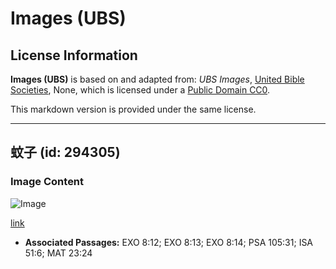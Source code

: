 # Images (UBS)

## License Information

**Images (UBS)** is based on and adapted from: _UBS Images_, [United Bible Societies](https://unitedbiblesocieties.org/), None, which is licensed under a [Public Domain CC0](https://creativecommons.org/public-domain/cc0/).

This markdown version is provided under the same license.



--------------------------------

## 蚊子 (id: 294305)

### Image Content

![Image](https://cdn.aquifer.bible/aquifer-content/resources/Media/WEB-0643_mosquito.jpg)

[link](https://cdn.aquifer.bible/aquifer-content/resources/Media/WEB-0643_mosquito.jpg)

* **Associated Passages:** EXO 8:12; EXO 8:13; EXO 8:14; PSA 105:31; ISA 51:6; MAT 23:24

